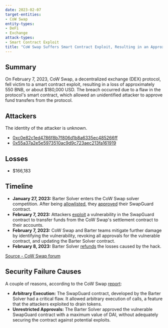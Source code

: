 ```yaml
---
date: 2023-02-07
target-entities: 
- CoW Swap
entity-types:
- DeFi
- Exchange
attack-types:
- Smart Contract Exploit
title: "CoW Swap Suffers Smart Contract Exploit, Resulting in an Approximately $166K Loss"
---
```


## Summary

On February 7, 2023, CoW Swap, a decentralized exchange (DEX) protocol, fell victim to a smart contract exploit, resulting in a loss of approximately 550 BNB, or about $180,000 USD. The breach occurred due to a flaw in the protocol's smart contract, which allowed an unidentified attacker to approve fund transfers from the protocol.

## Attackers

The identity of the attacker is unknown.

- [0xc0e82c1ed4786f8b7f806d1b8a6335ec485266ff](https://etherscan.io/address/0xc0e82c1ed4786f8b7f806d1b8a6335ec485266ff)
- [0x55a37a2e5e5973510ac9d9c723aec213fa161919](https://etherscan.io/address/0x55a37a2e5e5973510ac9d9c723aec213fa161919)

## Losses

- $166,183

## Timeline

- **January 27, 2023:** Barter Solver enters the CoW Swap solver competition. After being [allowlisted](https://etherscan.io/tx/0x7374b8157267b0c6d8cc05e812e68ddff045c5bdb5ca915c32193e9f752d5947), they [approved](https://etherscan.io/tx/0x92f906bce94bab417cccc87ae046448d7fb8c2c0350b7ed911545577acb3bfc1) their SwapGuard contract.
- **February 7, 2023:** Attackers [exploit](https://dune.com/queries/1543508) a vulnerability in the SwapGuard contract to transfer funds from the CoW Swap's settlement contract to their accounts.
- **February 7, 2023:** CoW Swap and Barter teams mitigate further damage by identifying the vulnerability, revoking all approvals for the vulnerable contract, and updating the Barter Solver contract.
- **February 8, 2023:** Barter Solver [refunds](https://etherscan.io/tx/0x61a5196468b276bcedc3aab2f2fe255c2d54ca1c655523f4b25c99b1a224e715) the losses caused by the hack.

[Source - CoW Swap forum](https://forum.cow.fi/t/cip-22-slashing-of-the-barter-solver-responsible-for-a-hack-causing-cow-dao-a-loss-of-1-week-fee-accrual/1440)

## Security Failure Causes

A couple of reasons, according to the CoW Swap [report](https://blog.cow.fi/cow-swap-solver-exploit-post-mortem-07-02-2023-2faa9f918e29):
- **Arbitrary Execution:** The SwapGuard contract, developed by the Barter Solver had a critical flaw. It allowed arbitrary execution of calls, a feature that the attackers exploited to drain tokens.
- **Unrestricted Approvals:** The Barter Solver approved the vulnerable SwapGuard contract with a maximum value of DAI, without adequately securing the contract against potential exploits.
